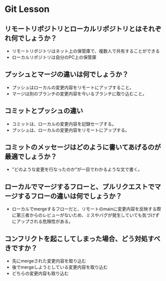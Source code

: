 # Git Lesson

## リモートリポジトリとローカルリポジトリとはそれぞれ何でしょうか？
- リモートリポジトリはネット上の保管庫で、複数人で共有することができる<br>
- ローカルリポジトリは自分のPC上の保管庫




## プッシュとマージの違いは何でしょうか？
- プッシュはローカルの変更内容をリモートにアップすること。<br>
- マージは別のブランチの変更内容を今いるブランチに取り込むこと。


## コミットとプッシュの違い
- コミットは、ローカルの変更内容を記録セーブする。<br>
- プッシュは、ローカルの変更内容をリモートにアップする。


## コミットのメッセージはどのように書いてあげるのが最適でしょうか？
- "どのような変更を行なったのか"が一目でわかるような文で書く。


## ローカルでマージするフローと、プルリクエストでマージするフローの違いは何でしょうか？
- ローカルでmergeするフローだと、リモートのmainに変更内容を反映する際に第三者からのレビューがないため、ミスやバグが発生していても気づけずにアップされる危険性がある。


## コンフリクトを起こしてしまった場合、どう対処すべきですか？
- 先にmergeされた変更内容を取り込む<br>
- 後でmergeしようとしている変更内容を取り込む<br>
- どちらの変更内容も取り込む

